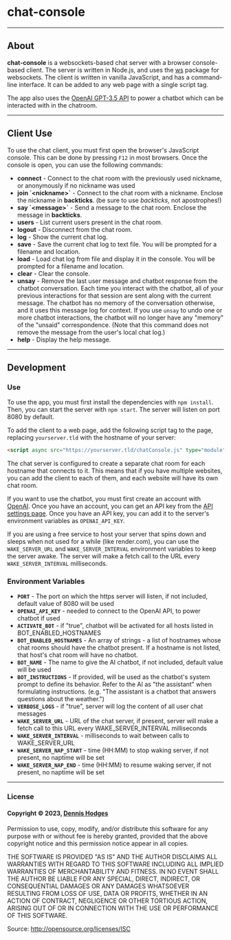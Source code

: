 # chat-console
---

## About

**chat-console** is a websockets-based chat server with a browser console-based client. The server is written in Node.js, and uses the [ws](https://www.npmjs.com/package/ws) package for websockets. The client is written in vanilla JavaScript, and has a command-line interface. It can be added to any web page with a single script tag.

The app also uses the [OpenAI GPT-3.5 API](https://platform.openai.com/docs/api-reference/) to power a chatbot which can be interacted with in the chatroom.

---

## Client Use

To use the chat client, you must first open the browser's JavaScript console. This can be done by pressing `F12` in most browsers. Once the console is open, you can use the following commands:

- **connect** - Connect to the chat room with the previously used nickname, or anonymously if no nickname was used
- **join \`\<nickname>\`** - Connect to the chat room with a nickname. Enclose the nickname in **backticks**. (be sure to use *backticks*, not apostrophes!)
- **say \`\<message>\`** - Send a message to the chat room. Enclose the message in **backticks**.
- **users** - List current users present in the chat room.
- **logout** - Disconnect from the chat room.
- **log** - Show the current chat log.
- **save** - Save the current chat log to text file. You will be prompted for a filename and location.
- **load** - Load chat log from file and display it in the console. You will be prompted for a filename and location.
- **clear** - Clear the console.
- **unsay** - Remove the last user message and chatbot response from the chatbot conversation. Each time you interact with the chatbot, all of your previous interactions for that session are sent along with the current message. The chatbot has no memory of the conversation otherwise, and it uses this message log for context. If you use `unsay` to undo one or more chatbot interactions, the chatbot will no longer have any "memory" of the "unsaid" correspondence. (Note that this command does not remove the message from the user's local chat log.)
- **help** - Display the help message.

---

## Development

### Use

To use the app, you must first install the dependencies with `npm install`. Then, you can start the server with `npm start`. The server will listen on port 8080 by default.

To add the client to a web page, add the following script tag to the page, replacing `yourserver.tld` with the hostname of your server:

```html
<script async src="https://yourserver.tld/chatConsole.js" type="module" ></script>
```

The chat server is configured to create a separate chat room for each hostname that connects to it. This means that if you have multiple websites, you can add the client to each of them, and each website will have its own chat room.

If you want to use the chatbot, you must first create an account with [OpenAI](https://beta.openai.com/). Once you have an account, you can get an API key from the [API settings page](https://beta.openai.com/account/api-keys). Once you have an API key, you can add it to the server's environment variables as `OPENAI_API_KEY`.

If you are using a free service to host your server that spins down and sleeps when not used for a while (like render.com), you can use the `WAKE_SERVER_URL` and `WAKE_SERVER_INTERVAL` environment variables to keep the server awake. The server will make a fetch call to the URL every `WAKE_SERVER_INTERVAL` milliseconds.

### Environment Variables


- **`PORT`** - The port on which the https server will listen, if not included, default value of 8080 will be used
- **`OPENAI_API_KEY`** - needed to connect to the OpenAI API, to power chatbot if used
- **`ACTIVATE_BOT`** - if "true", chatbot will be activated for all hosts listed in BOT_ENABLED_HOSTNAMES
- **`BOT_ENABLED_HOSTNAMES`** - An array of strings - a list of hostnames whose chat rooms should have the chatbot present. If a hostname is not listed, that host's chat room will have no chatbot.
- **`BOT_NAME`** - The name to give the AI chatbot, if not included, default value will be used
- **`BOT_INSTRUCTIONS`** - If provided, will be used as the chatbot's system prompt to define its behavior. Refer to the AI as "the assistant" when formulating instructions. (e.g. "The assistant is a chatbot that answers questions about the weather.")
- **`VERBOSE_LOGS`** - if "true", server will log the content of all user chat messages
- **`WAKE_SERVER_URL`** - URL of the chat server, if present, server will make a fetch call to this URL every WAKE_SERVER_INTERVAL milliseconds
- **`WAKE_SERVER_INTERVAL`** - milliseconds to wait between calls to WAKE_SERVER_URL
- **`WAKE_SERVER_NAP_START`** - time (HH:MM) to stop waking server, if not present, no naptime will be set
- **`WAKE_SERVER_NAP_END`** - time (HH:MM) to resume waking server, if not present, no naptime will be set
---

### License

#### Copyright © 2023, [Dennis Hodges](https://dennis-hodges.com)

Permission to use, copy, modify, and/or distribute this software for any purpose with or without fee is hereby granted, provided that the above copyright notice and this permission notice appear in all copies.

THE SOFTWARE IS PROVIDED "AS IS" AND THE AUTHOR DISCLAIMS ALL WARRANTIES WITH REGARD TO THIS SOFTWARE INCLUDING ALL IMPLIED WARRANTIES OF MERCHANTABILITY AND FITNESS. IN NO EVENT SHALL THE AUTHOR BE LIABLE FOR ANY SPECIAL, DIRECT, INDIRECT, OR CONSEQUENTIAL DAMAGES OR ANY DAMAGES WHATSOEVER RESULTING FROM LOSS OF USE, DATA OR PROFITS, WHETHER IN AN ACTION OF CONTRACT, NEGLIGENCE OR OTHER TORTIOUS ACTION, ARISING OUT OF OR IN CONNECTION WITH THE USE OR PERFORMANCE OF THIS SOFTWARE.

Source: http://opensource.org/licenses/ISC